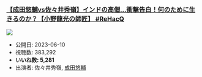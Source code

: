 ### [【成田悠輔vs佐々井秀嶺】インドの高僧…衝撃告白！何のために生きるのか？【小野龍光の師匠】 #ReHacQ](https://www.youtube.com/watch?v=TauL_MZtAHw)
[![](https://img.youtube.com/vi/TauL_MZtAHw/sddefault.jpg)](https://www.youtube.com/watch?v=TauL_MZtAHw)
-   公開日: 2023-06-10
-   視聴数: 383,292
-   **いいね数: 5,281**
-   出演者: 佐々井秀嶺, [成田悠輔](/rehacq_fan/people/成田悠輔 "wikilink")
